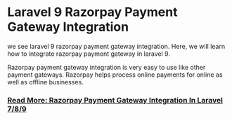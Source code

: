 # Laravel 9 Razorpay Payment Gateway Integration

we see laravel 9 razorpay payment gateway integration. Here, we will learn how to integrate razorpay payment gateway in laravel 9.

Razorpay payment gateway integration is very easy to use like other payment gateways. Razorpay helps process online payments for online as well as offline businesses.

### [Read More: Razorpay Payment Gateway Integration In Laravel 7/8/9](https://techsolutionstuff.com/post/laravel-9-razorpay-payment-gateway-integration)
